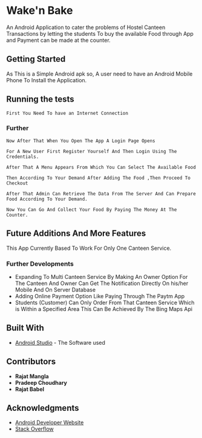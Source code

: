 # Wake'n Bake 
An Android Application to cater the problems of Hostel Canteen Transactions by letting the students To buy the available Food through App and Payment can be made at the counter.

## Getting Started 
As This is a Simple Android apk so, A user need to have an Android Mobile Phone To Install the Application.


## Running the tests

```
First You Need To have an Internet Connection 
```
### Further
```
Now After That When You Open The App A Login Page Opens 
```
```
For A New User First Register Yourself And Then Login Using The Credentials.
```
```
After That A Menu Appears From Which You Can Select The Available Food   
```
```
Then According To Your Demand After Adding The Food ,Then Proceed To Checkout 
```
```
After That Admin Can Retrieve The Data From The Server And Can Prepare Food According To Your Demand.
```
```
Now You Can Go And Collect Your Food By Paying The Money At The Counter.
```

## Future Additions And More Features 
This App Currently Based To Work For Only One Canteen Service.
### Further Developments 
* Expanding To Multi Canteen Service By Making An Owner Option For The Canteen And Owner Can Get The Notification Directly On his/her Mobile And On Server Database
* Adding Online Payment Option Like Paying Through The Paytm App 
* Students (Customer) Can Only Order From That Canteen Service Which is Within a Specified Area This Can Be Achieved By The Bing Maps Api  

## Built With

* [Android Studio](https://developer.android.com/studio/index.html) - The Software used

## Contributors

* **Rajat Mangla**
* **Pradeep Choudhary**
* **Rajat Babel**

## Acknowledgments

* [Android Developer Website](https://developer.android.com/studio/intro/index.html) 
* [Stack Overflow](http://stackoverflow.com/)
